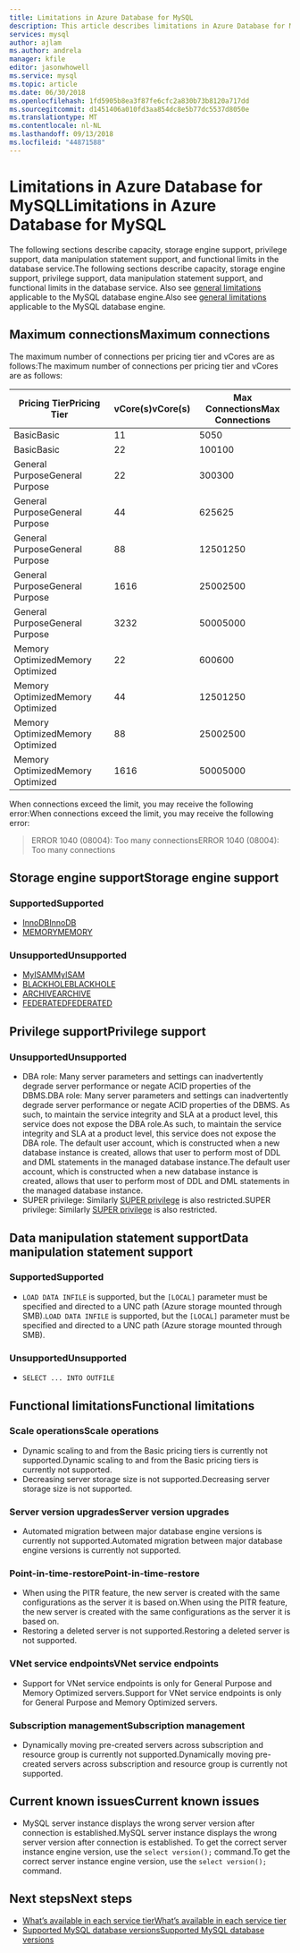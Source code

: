 ```yaml
---
title: Limitations in Azure Database for MySQL
description: This article describes limitations in Azure Database for MySQL, such as number of connection and storage engine options.
services: mysql
author: ajlam
ms.author: andrela
manager: kfile
editor: jasonwhowell
ms.service: mysql
ms.topic: article
ms.date: 06/30/2018
ms.openlocfilehash: 1fd5905b8ea3f87fe6cfc2a830b73b8120a717dd
ms.sourcegitcommit: d1451406a010fd3aa854dc8e5b77dc5537d8050e
ms.translationtype: MT
ms.contentlocale: nl-NL
ms.lasthandoff: 09/13/2018
ms.locfileid: "44871588"
---
```

# <a name="limitations-in-azure-database-for-mysql"></a><span data-ttu-id="cca4f-103">Limitations in Azure Database for MySQL</span><span class="sxs-lookup"><span data-stu-id="cca4f-103">Limitations in Azure Database for MySQL</span></span>
<span data-ttu-id="cca4f-104">The following sections describe capacity, storage engine support, privilege support, data manipulation statement support, and functional limits in the database service.</span><span class="sxs-lookup"><span data-stu-id="cca4f-104">The following sections describe capacity, storage engine support, privilege support, data manipulation statement support, and functional limits in the database service.</span></span> <span data-ttu-id="cca4f-105">Also see [general limitations](https://dev.mysql.com/doc/mysql-reslimits-excerpt/5.6/en/limits.html) applicable to the MySQL database engine.</span><span class="sxs-lookup"><span data-stu-id="cca4f-105">Also see [general limitations](https://dev.mysql.com/doc/mysql-reslimits-excerpt/5.6/en/limits.html) applicable to the MySQL database engine.</span></span>

## <a name="maximum-connections"></a><span data-ttu-id="cca4f-106">Maximum connections</span><span class="sxs-lookup"><span data-stu-id="cca4f-106">Maximum connections</span></span>
<span data-ttu-id="cca4f-107">The maximum number of connections per pricing tier and vCores are as follows:</span><span class="sxs-lookup"><span data-stu-id="cca4f-107">The maximum number of connections per pricing tier and vCores are as follows:</span></span> 

|<span data-ttu-id="cca4f-108">**Pricing Tier**</span><span class="sxs-lookup"><span data-stu-id="cca4f-108">**Pricing Tier**</span></span>|<span data-ttu-id="cca4f-109">**vCore(s)**</span><span class="sxs-lookup"><span data-stu-id="cca4f-109">**vCore(s)**</span></span>| <span data-ttu-id="cca4f-110">**Max Connections**</span><span class="sxs-lookup"><span data-stu-id="cca4f-110">**Max Connections**</span></span>|
|---|---|---|
|<span data-ttu-id="cca4f-111">Basic</span><span class="sxs-lookup"><span data-stu-id="cca4f-111">Basic</span></span>| <span data-ttu-id="cca4f-112">1</span><span class="sxs-lookup"><span data-stu-id="cca4f-112">1</span></span>| <span data-ttu-id="cca4f-113">50</span><span class="sxs-lookup"><span data-stu-id="cca4f-113">50</span></span>|
|<span data-ttu-id="cca4f-114">Basic</span><span class="sxs-lookup"><span data-stu-id="cca4f-114">Basic</span></span>| <span data-ttu-id="cca4f-115">2</span><span class="sxs-lookup"><span data-stu-id="cca4f-115">2</span></span>| <span data-ttu-id="cca4f-116">100</span><span class="sxs-lookup"><span data-stu-id="cca4f-116">100</span></span>|
|<span data-ttu-id="cca4f-117">General Purpose</span><span class="sxs-lookup"><span data-stu-id="cca4f-117">General Purpose</span></span>| <span data-ttu-id="cca4f-118">2</span><span class="sxs-lookup"><span data-stu-id="cca4f-118">2</span></span>| <span data-ttu-id="cca4f-119">300</span><span class="sxs-lookup"><span data-stu-id="cca4f-119">300</span></span>|
|<span data-ttu-id="cca4f-120">General Purpose</span><span class="sxs-lookup"><span data-stu-id="cca4f-120">General Purpose</span></span>| <span data-ttu-id="cca4f-121">4</span><span class="sxs-lookup"><span data-stu-id="cca4f-121">4</span></span>| <span data-ttu-id="cca4f-122">625</span><span class="sxs-lookup"><span data-stu-id="cca4f-122">625</span></span>|
|<span data-ttu-id="cca4f-123">General Purpose</span><span class="sxs-lookup"><span data-stu-id="cca4f-123">General Purpose</span></span>| <span data-ttu-id="cca4f-124">8</span><span class="sxs-lookup"><span data-stu-id="cca4f-124">8</span></span>| <span data-ttu-id="cca4f-125">1250</span><span class="sxs-lookup"><span data-stu-id="cca4f-125">1250</span></span>|
|<span data-ttu-id="cca4f-126">General Purpose</span><span class="sxs-lookup"><span data-stu-id="cca4f-126">General Purpose</span></span>| <span data-ttu-id="cca4f-127">16</span><span class="sxs-lookup"><span data-stu-id="cca4f-127">16</span></span>| <span data-ttu-id="cca4f-128">2500</span><span class="sxs-lookup"><span data-stu-id="cca4f-128">2500</span></span>|
|<span data-ttu-id="cca4f-129">General Purpose</span><span class="sxs-lookup"><span data-stu-id="cca4f-129">General Purpose</span></span>| <span data-ttu-id="cca4f-130">32</span><span class="sxs-lookup"><span data-stu-id="cca4f-130">32</span></span>| <span data-ttu-id="cca4f-131">5000</span><span class="sxs-lookup"><span data-stu-id="cca4f-131">5000</span></span>|
|<span data-ttu-id="cca4f-132">Memory Optimized</span><span class="sxs-lookup"><span data-stu-id="cca4f-132">Memory Optimized</span></span>| <span data-ttu-id="cca4f-133">2</span><span class="sxs-lookup"><span data-stu-id="cca4f-133">2</span></span>| <span data-ttu-id="cca4f-134">600</span><span class="sxs-lookup"><span data-stu-id="cca4f-134">600</span></span>|
|<span data-ttu-id="cca4f-135">Memory Optimized</span><span class="sxs-lookup"><span data-stu-id="cca4f-135">Memory Optimized</span></span>| <span data-ttu-id="cca4f-136">4</span><span class="sxs-lookup"><span data-stu-id="cca4f-136">4</span></span>| <span data-ttu-id="cca4f-137">1250</span><span class="sxs-lookup"><span data-stu-id="cca4f-137">1250</span></span>|
|<span data-ttu-id="cca4f-138">Memory Optimized</span><span class="sxs-lookup"><span data-stu-id="cca4f-138">Memory Optimized</span></span>| <span data-ttu-id="cca4f-139">8</span><span class="sxs-lookup"><span data-stu-id="cca4f-139">8</span></span>| <span data-ttu-id="cca4f-140">2500</span><span class="sxs-lookup"><span data-stu-id="cca4f-140">2500</span></span>|
|<span data-ttu-id="cca4f-141">Memory Optimized</span><span class="sxs-lookup"><span data-stu-id="cca4f-141">Memory Optimized</span></span>| <span data-ttu-id="cca4f-142">16</span><span class="sxs-lookup"><span data-stu-id="cca4f-142">16</span></span>| <span data-ttu-id="cca4f-143">5000</span><span class="sxs-lookup"><span data-stu-id="cca4f-143">5000</span></span>|

<span data-ttu-id="cca4f-144">When connections exceed the limit, you may receive the following error:</span><span class="sxs-lookup"><span data-stu-id="cca4f-144">When connections exceed the limit, you may receive the following error:</span></span>
> <span data-ttu-id="cca4f-145">ERROR 1040 (08004): Too many connections</span><span class="sxs-lookup"><span data-stu-id="cca4f-145">ERROR 1040 (08004): Too many connections</span></span>

## <a name="storage-engine-support"></a><span data-ttu-id="cca4f-146">Storage engine support</span><span class="sxs-lookup"><span data-stu-id="cca4f-146">Storage engine support</span></span>

### <a name="supported"></a><span data-ttu-id="cca4f-147">Supported</span><span class="sxs-lookup"><span data-stu-id="cca4f-147">Supported</span></span>
- [<span data-ttu-id="cca4f-148">InnoDB</span><span class="sxs-lookup"><span data-stu-id="cca4f-148">InnoDB</span></span>](https://dev.mysql.com/doc/refman/5.7/en/innodb-introduction.html)
- [<span data-ttu-id="cca4f-149">MEMORY</span><span class="sxs-lookup"><span data-stu-id="cca4f-149">MEMORY</span></span>](https://dev.mysql.com/doc/refman/5.7/en/memory-storage-engine.html)

### <a name="unsupported"></a><span data-ttu-id="cca4f-150">Unsupported</span><span class="sxs-lookup"><span data-stu-id="cca4f-150">Unsupported</span></span>
- [<span data-ttu-id="cca4f-151">MyISAM</span><span class="sxs-lookup"><span data-stu-id="cca4f-151">MyISAM</span></span>](https://dev.mysql.com/doc/refman/5.7/en/myisam-storage-engine.html)
- [<span data-ttu-id="cca4f-152">BLACKHOLE</span><span class="sxs-lookup"><span data-stu-id="cca4f-152">BLACKHOLE</span></span>](https://dev.mysql.com/doc/refman/5.7/en/blackhole-storage-engine.html)
- [<span data-ttu-id="cca4f-153">ARCHIVE</span><span class="sxs-lookup"><span data-stu-id="cca4f-153">ARCHIVE</span></span>](https://dev.mysql.com/doc/refman/5.7/en/archive-storage-engine.html)
- [<span data-ttu-id="cca4f-154">FEDERATED</span><span class="sxs-lookup"><span data-stu-id="cca4f-154">FEDERATED</span></span>](https://dev.mysql.com/doc/refman/5.7/en/federated-storage-engine.html)

## <a name="privilege-support"></a><span data-ttu-id="cca4f-155">Privilege support</span><span class="sxs-lookup"><span data-stu-id="cca4f-155">Privilege support</span></span>

### <a name="unsupported"></a><span data-ttu-id="cca4f-156">Unsupported</span><span class="sxs-lookup"><span data-stu-id="cca4f-156">Unsupported</span></span>
- <span data-ttu-id="cca4f-157">DBA role: Many server parameters and settings can inadvertently degrade server performance or negate ACID properties of the DBMS.</span><span class="sxs-lookup"><span data-stu-id="cca4f-157">DBA role: Many server parameters and settings can inadvertently degrade server performance or negate ACID properties of the DBMS.</span></span> <span data-ttu-id="cca4f-158">As such, to maintain the service integrity and SLA at a product level, this service does not expose the DBA role.</span><span class="sxs-lookup"><span data-stu-id="cca4f-158">As such, to maintain the service integrity and SLA at a product level, this service does not expose the DBA role.</span></span> <span data-ttu-id="cca4f-159">The default user account, which is constructed when a new database instance is created, allows that user to perform most of DDL and DML statements in the managed database instance.</span><span class="sxs-lookup"><span data-stu-id="cca4f-159">The default user account, which is constructed when a new database instance is created, allows that user to perform most of DDL and DML statements in the managed database instance.</span></span> 
- <span data-ttu-id="cca4f-160">SUPER privilege: Similarly [SUPER privilege](https://dev.mysql.com/doc/refman/5.7/en/privileges-provided.html#priv_super) is also restricted.</span><span class="sxs-lookup"><span data-stu-id="cca4f-160">SUPER privilege: Similarly [SUPER privilege](https://dev.mysql.com/doc/refman/5.7/en/privileges-provided.html#priv_super) is also restricted.</span></span>

## <a name="data-manipulation-statement-support"></a><span data-ttu-id="cca4f-161">Data manipulation statement support</span><span class="sxs-lookup"><span data-stu-id="cca4f-161">Data manipulation statement support</span></span>

### <a name="supported"></a><span data-ttu-id="cca4f-162">Supported</span><span class="sxs-lookup"><span data-stu-id="cca4f-162">Supported</span></span>
- <span data-ttu-id="cca4f-163">`LOAD DATA INFILE` is supported, but the `[LOCAL]` parameter must be specified and directed to a UNC path (Azure storage mounted through SMB).</span><span class="sxs-lookup"><span data-stu-id="cca4f-163">`LOAD DATA INFILE` is supported, but the `[LOCAL]` parameter must be specified and directed to a UNC path (Azure storage mounted through SMB).</span></span>

### <a name="unsupported"></a><span data-ttu-id="cca4f-164">Unsupported</span><span class="sxs-lookup"><span data-stu-id="cca4f-164">Unsupported</span></span>
- `SELECT ... INTO OUTFILE`

## <a name="functional-limitations"></a><span data-ttu-id="cca4f-165">Functional limitations</span><span class="sxs-lookup"><span data-stu-id="cca4f-165">Functional limitations</span></span>

### <a name="scale-operations"></a><span data-ttu-id="cca4f-166">Scale operations</span><span class="sxs-lookup"><span data-stu-id="cca4f-166">Scale operations</span></span>
- <span data-ttu-id="cca4f-167">Dynamic scaling to and from the Basic pricing tiers is currently not supported.</span><span class="sxs-lookup"><span data-stu-id="cca4f-167">Dynamic scaling to and from the Basic pricing tiers is currently not supported.</span></span>
- <span data-ttu-id="cca4f-168">Decreasing server storage size is not supported.</span><span class="sxs-lookup"><span data-stu-id="cca4f-168">Decreasing server storage size is not supported.</span></span>

### <a name="server-version-upgrades"></a><span data-ttu-id="cca4f-169">Server version upgrades</span><span class="sxs-lookup"><span data-stu-id="cca4f-169">Server version upgrades</span></span>
- <span data-ttu-id="cca4f-170">Automated migration between major database engine versions is currently not supported.</span><span class="sxs-lookup"><span data-stu-id="cca4f-170">Automated migration between major database engine versions is currently not supported.</span></span>

### <a name="point-in-time-restore"></a><span data-ttu-id="cca4f-171">Point-in-time-restore</span><span class="sxs-lookup"><span data-stu-id="cca4f-171">Point-in-time-restore</span></span>
- <span data-ttu-id="cca4f-172">When using the PITR feature, the new server is created with the same configurations as the server it is based on.</span><span class="sxs-lookup"><span data-stu-id="cca4f-172">When using the PITR feature, the new server is created with the same configurations as the server it is based on.</span></span>
- <span data-ttu-id="cca4f-173">Restoring a deleted server is not supported.</span><span class="sxs-lookup"><span data-stu-id="cca4f-173">Restoring a deleted server is not supported.</span></span>

### <a name="vnet-service-endpoints"></a><span data-ttu-id="cca4f-174">VNet service endpoints</span><span class="sxs-lookup"><span data-stu-id="cca4f-174">VNet service endpoints</span></span>
- <span data-ttu-id="cca4f-175">Support for VNet service endpoints is only for General Purpose and Memory Optimized servers.</span><span class="sxs-lookup"><span data-stu-id="cca4f-175">Support for VNet service endpoints is only for General Purpose and Memory Optimized servers.</span></span>

### <a name="subscription-management"></a><span data-ttu-id="cca4f-176">Subscription management</span><span class="sxs-lookup"><span data-stu-id="cca4f-176">Subscription management</span></span>
- <span data-ttu-id="cca4f-177">Dynamically moving pre-created servers across subscription and resource group is currently not supported.</span><span class="sxs-lookup"><span data-stu-id="cca4f-177">Dynamically moving pre-created servers across subscription and resource group is currently not supported.</span></span>

## <a name="current-known-issues"></a><span data-ttu-id="cca4f-178">Current known issues</span><span class="sxs-lookup"><span data-stu-id="cca4f-178">Current known issues</span></span>
- <span data-ttu-id="cca4f-179">MySQL server instance displays the wrong server version after connection is established.</span><span class="sxs-lookup"><span data-stu-id="cca4f-179">MySQL server instance displays the wrong server version after connection is established.</span></span> <span data-ttu-id="cca4f-180">To get the correct server instance engine version, use the `select version();` command.</span><span class="sxs-lookup"><span data-stu-id="cca4f-180">To get the correct server instance engine version, use the `select version();` command.</span></span>

## <a name="next-steps"></a><span data-ttu-id="cca4f-181">Next steps</span><span class="sxs-lookup"><span data-stu-id="cca4f-181">Next steps</span></span>
- [<span data-ttu-id="cca4f-182">What’s available in each service tier</span><span class="sxs-lookup"><span data-stu-id="cca4f-182">What’s available in each service tier</span></span>](concepts-pricing-tiers.md)
- [<span data-ttu-id="cca4f-183">Supported MySQL database versions</span><span class="sxs-lookup"><span data-stu-id="cca4f-183">Supported MySQL database versions</span></span>](concepts-supported-versions.md)
